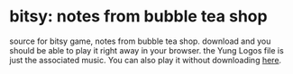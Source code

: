 # bitsy: notes from bubble tea shop
source for bitsy game, notes from bubble tea shop. download and you should be able to play it right away in your browser. the Yung Logos file is just the associated music. You can also play it without downloading [here](https://windbreak.itch.io/notes-from-bbt).
